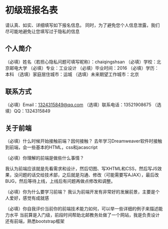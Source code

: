 # 初级班报名表

请认真、如实、详细填写如下报名信息。
同时，为了避免您个人信息泄露，我们尽可能地避免让您填写过于隐私的信息

## 个人简介

（必填）姓名（若担心隐私问题可填写昵称）：chaiqingshsan
（必填）学校：北京邮电大学
（必填）专业：工业设计
（必填）毕业时间：2016
（必填）学历：本科
（选填）家庭居住城市：运城
（选填）未来期望工作城市：北京

## 联系方式

（必填）Email：1324315849@qq.com
（选填）联系电话：13521908675
（选填）QQ：1324315849

## 关于前端

（必填）什么时候开始接触前端？因何接触？
去年学习Dreamweaver软件时接触到前端，会一些基本的HTML，css和jacascript

（必填）你理解的前端是做些什么事情？

我认为前端应该就是先看需求和设计，然后切图、写XHTML和CSS，然后写JS效果，没问题的话交给技术部，之后就是沟通、修改（可能需要写AJAX），最后改BUG，然后等待上线，上线后有问题再做点修改和调整。

（必填）你为什么要学习前端？
我认为前端开发有非常好的发展前景，主要是个人爱好，感觉有成就感

（必填）你自我评价当前你的前端技术能力如何，可以举一些详细的例子来描述能力水平
当前算是入门级，前段时间帮助北邮教务处做了一个网站，我是负责设计还有前端，熟悉bootstrap框架

